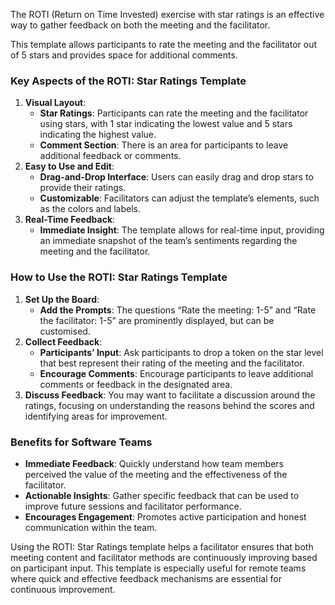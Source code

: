 The ROTI (Return on Time Invested) exercise with star ratings is an effective way to gather feedback on both the meeting and the facilitator.

This template allows participants to rate the meeting and the facilitator out of 5 stars and provides space for additional comments.

### Key Aspects of the ROTI: Star Ratings Template

1.  **Visual Layout**:
    *   **Star Ratings**: Participants can rate the meeting and the facilitator using stars, with 1 star indicating the lowest value and 5 stars indicating the highest value.
    *   **Comment Section**: There is an area for participants to leave additional feedback or comments.
2.  **Easy to Use and Edit**:
    *   **Drag-and-Drop Interface**: Users can easily drag and drop stars to provide their ratings.
    *   **Customizable**: Facilitators can adjust the template’s elements, such as the colors and labels.
3.  **Real-Time Feedback**:
    *   **Immediate Insight**: The template allows for real-time input, providing an immediate snapshot of the team’s sentiments regarding the meeting and the facilitator.

### How to Use the ROTI: Star Ratings Template

1.  **Set Up the Board**:
    *   **Add the Prompts**: The questions “Rate the meeting: 1-5” and “Rate the facilitator: 1-5” are prominently displayed, but can be customised.
2.  **Collect Feedback**:
    *   **Participants’ Input**: Ask participants to drop a token on the star level that best represent their rating of the meeting and the facilitator.
    *   **Encourage Comments**: Encourage participants to leave additional comments or feedback in the designated area.
3.  **Discuss Feedback**: You may want to facilitate a discussion around the ratings, focusing on understanding the reasons behind the scores and identifying areas for improvement.

### Benefits for Software Teams

*   **Immediate Feedback**: Quickly understand how team members perceived the value of the meeting and the effectiveness of the facilitator.
*   **Actionable Insights**: Gather specific feedback that can be used to improve future sessions and facilitator performance.
*   **Encourages Engagement**: Promotes active participation and honest communication within the team.

Using the ROTI: Star Ratings template helps a facilitator ensures that both meeting content and facilitator methods are continuously improving based on participant input. This template is especially useful for remote teams where quick and effective feedback mechanisms are essential for continuous improvement.